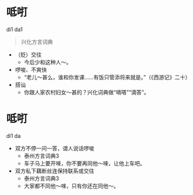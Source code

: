 # 呧咑
di1 da1
> 兴化方言词典
- （贬）交往
  - 今后少和这种人～。
- 啰唆、不爽快
  - “老儿～甚么，谁和你发课……有饭只管添将来就是。”（《西游记》二十）
- 搭讪
  - 你跟人家农村妇女～甚的？兴化词典做“嘀嗒”“滴答”。

# 呧咑
di1 da
+ 双方不停一问一答，谓人说话啰唆
  * 泰州方言词典3
  - 车子马上要开唻，你不要再同他～唻，让他上车吧。
+ 双方私下藕断丝连保持联系或交往
  * 泰州方言词典3
  - 大家都不同他～唻，只有你还在同他～。
